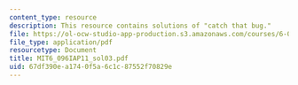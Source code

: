 ```yaml
---
content_type: resource
description: This resource contains solutions of "catch that bug."
file: https://ol-ocw-studio-app-production.s3.amazonaws.com/courses/6-096-introduction-to-c-january-iap-2011/67df390ea1740f5a6c1c87552f70829e_MIT6_096IAP11_sol03.pdf
file_type: application/pdf
resourcetype: Document
title: MIT6_096IAP11_sol03.pdf
uid: 67df390e-a174-0f5a-6c1c-87552f70829e
---
```

